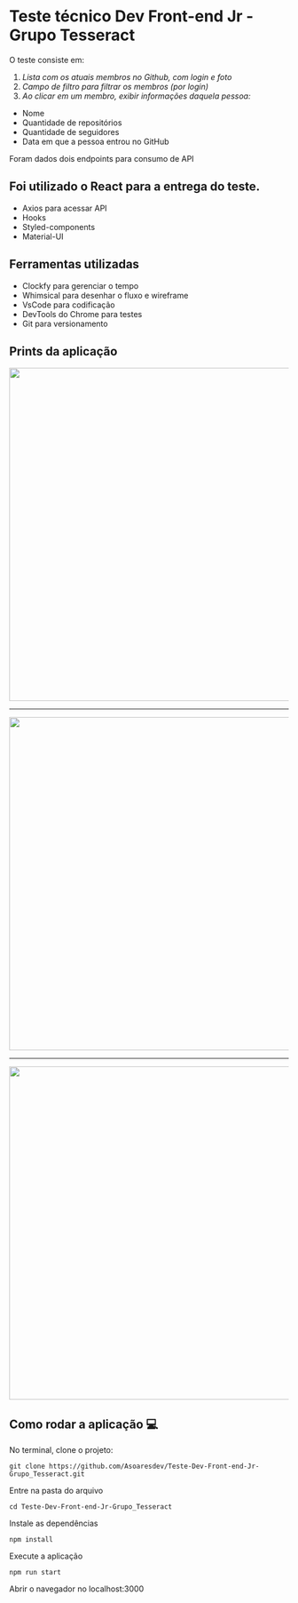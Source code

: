 # Teste técnico Dev Front-end Jr - Grupo Tesseract

O teste consiste em:
1. _Lista com os atuais membros no Github, com login e foto_
2. _Campo de filtro para filtrar os membros (por login)_
3. _Ao clicar em um membro, exibir informações  daquela pessoa:_
 - Nome
 - Quantidade de repositórios
 - Quantidade de seguidores
 - Data em que a pessoa entrou no GitHub
 
Foram dados dois endpoints para consumo de API

## Foi utilizado o React para a entrega do teste.
 - Axios para acessar API
 - Hooks
 - Styled-components
 - Material-UI
 
 ## Ferramentas utilizadas
 -  Clockfy  para gerenciar o tempo
 -  Whimsical para desenhar o fluxo e wireframe
 -  VsCode para codificação
 -  DevTools do Chrome para testes
 -  Git para versionamento

## Prints da aplicação

  <img src="https://github.com/Asoaresdev/Teste-Dev-Front-end-Jr-Grupo_Tesseract/blob/main/image/Captura%20de%20tela%202021-03-16%20182326.png" width="600">
  
  ______________________________________________________________________________________________________________________________________________________
  
  <img src="https://github.com/Asoaresdev/Teste-Dev-Front-end-Jr-Grupo_Tesseract/blob/main/image/Captura%20de%20tela%202021-03-16%20182539.png" width="600">
  
  ______________________________________________________________________________________________________________________________________________________
  
  <img src="https://github.com/Asoaresdev/Teste-Dev-Front-end-Jr-Grupo_Tesseract/blob/main/image/Captura%20de%20tela%202021-03-16%20182619.png" width="600">
  
## Como rodar a aplicação :computer:
No terminal, clone o projeto:
```
git clone https://github.com/Asoaresdev/Teste-Dev-Front-end-Jr-Grupo_Tesseract.git
```
Entre na pasta do arquivo
```
cd Teste-Dev-Front-end-Jr-Grupo_Tesseract
```
Instale as dependências
```
npm install
```
Execute a aplicação
```
npm run start
```
Abrir o navegador no localhost:3000


